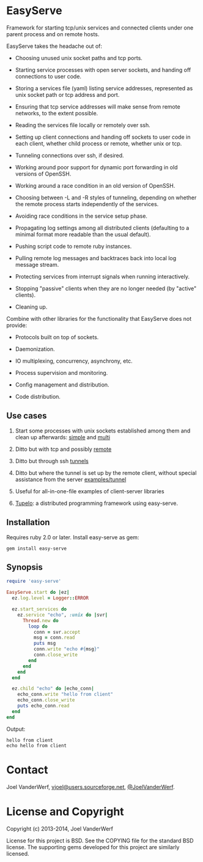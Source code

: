 EasyServe
=========

Framework for starting tcp/unix services and connected clients under one parent process and on remote hosts.

EasyServe takes the headache out of:

* Choosing unused unix socket paths and tcp ports.

* Starting service processes with open server sockets, and handing off connections to user code.

* Storing a services file (yaml) listing service addresses, represented as unix socket path or tcp address and port.

* Ensuring that tcp service addresses will make sense from remote networks, to the extent possible.

* Reading the services file locally or remotely over ssh.

* Setting up client connections and handing off sockets to user code in each client, whether child process or remote, whether unix or tcp.

* Tunneling connections over ssh, if desired.

* Working around poor support for dynamic port forwarding in old versions of OpenSSH.

* Working around a race condition in an old version of OpenSSH.

* Choosing between -L and -R styles of tunneling, depending on whether the remote process starts independently of the services.

* Avoiding race conditions in the service setup phase.

* Propagating log settings among all distributed clients (defaulting to a minimal format more readable than the usual default).

* Pushing script code to remote ruby instances.

* Pulling remote log messages and backtraces back into local log message stream.

* Protecting services from interrupt signals when running interactively.

* Stopping "passive" clients when they are no longer needed (by "active" clients).

* Cleaning up.

Combine with other libraries for the functionality that EasyServe does not provide:

* Protocols built on top of sockets.

* Daemonization.

* IO multiplexing, concurrency, asynchrony, etc.

* Process supervision and monitoring.

* Config management and distribution.

* Code distribution.

Use cases
---------

1. Start some processes with unix sockets established among them and
   clean up afterwards: [simple](examples/simple.rb) and
   [multi](examples/multi.rb)

2. Ditto but with tcp and possibly [remote](examples/remote-eval.rb)

3. Ditto but through ssh [tunnels](examples/remote-eval.rb)

4. Ditto but where the tunnel is set up by the remote client, without
   special assistance from the server [examples/tunnel](examples/tunnel)

5. Useful for all-in-one-file examples of client-server libraries

6. [Tupelo](https://github.com/vjoel/tupelo): a distributed programming framework using easy-serve.

Installation
------------

Requires ruby 2.0 or later. Install easy-serve as gem:

    gem install easy-serve

Synopsis
--------

```ruby
require 'easy-serve'

EasyServe.start do |ez|
  ez.log.level = Logger::ERROR

  ez.start_services do
    ez.service "echo", :unix do |svr|
      Thread.new do
        loop do
          conn = svr.accept
          msg = conn.read
          puts msg
          conn.write "echo #{msg}"
          conn.close_write
        end
      end
    end
  end

  ez.child "echo" do |echo_conn|
    echo_conn.write "hello from client"
    echo_conn.close_write
    puts echo_conn.read
  end
end
```

Output:

```
hello from client
echo hello from client
```

Contact
=======

Joel VanderWerf, vjoel@users.sourceforge.net, [@JoelVanderWerf](https://twitter.com/JoelVanderWerf).

License and Copyright
========

Copyright (c) 2013-2014, Joel VanderWerf

License for this project is BSD. See the COPYING file for the standard BSD license. The supporting gems developed for this project are similarly licensed.
